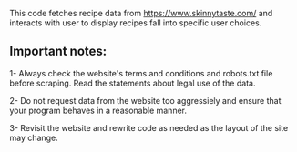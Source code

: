This code fetches recipe data from https://www.skinnytaste.com/ and interacts with user to display recipes fall into specific user choices.

## Important notes:

1- Always check the website's terms and conditions and robots.txt file before scraping. Read the statements about legal use of the data.

2- Do not request data from the website too aggressiely and ensure that your program behaves in a reasonable manner.

3- Revisit the website and rewrite code as needed as the layout of the site may change.
